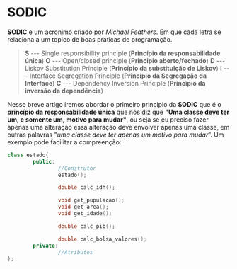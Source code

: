 # SODIC
**SODIC** e um acronimo criado por *Michael Feathers*. Em que cada letra se relaciona a um topico de boas praticas de programação.
>**S** --- Single responsibility principle (**Princípio da responsabilidade única**)
>**O** --- Open/closed principle (**Principio aberto/fechado**)
>**D** --- Liskov Substitution Principle (**Princípio da substituição de Liskov**)
>**I** --- Interface Segregation Principle (**Princípio da Segregação da Interface**)
>**C** --- Dependency Inversion Principle (**Princípio da inversão da dependência**)

Nesse breve artigo iremos abordar o primeiro principio da **SODIC** que é o **princípio da responsabilidade única** que nós diz que **"Uma classe deve ter um, e somente um, motivo para mudar"**, ou seja se eu preciso fazer apenas uma alteração essa alteração deve envolver apenas uma classe, em outras palavras "*uma classe deve ter apenas um motivo para mudar*”. Um exemplo pode facilitar a compreenção:

```c++
class estado{
		public:
				//Construtor
				estado();

				double calc_idh();

				void get_pupulacao();
				void get_area();
				void get_idade();

				double calc_pib();

				double calc_bolsa_valores();
		private:
				//Atributos
};
```
